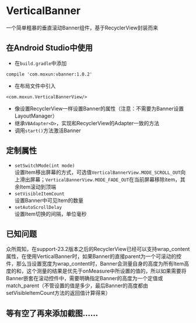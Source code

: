 # VerticalBanner
一个简单粗暴的垂直滚动Banner组件，基于RecyclerView封装而来

## 在Android Studio中使用
- 在`build.gradle`中添加
```
compile 'com.moxun:vbanner:1.0.2'
```    
- 在布局文件中引入
```
<com.moxun.VerticalBannerView/>
```    
- 像设置RecyclerView一样设置Banner的属性（注意：不需要为Banner设置LayoutManager）    
- 继承`VBAdapter<D>`，实现和RecyclerView的Adapter一致的方法       
- 调用`start()`方法激活Banner 

## 定制属性 
- `setSwitchMode(int mode)`    
设置Item移出屏幕的方式，可选值`VerticalBannerView.MODE_SCROLL_OUT`向上滑出屏幕；`VerticalBannerView.MODE_FADE_OUT`在当前屏幕移除item，其余Item滚动到顶端    
- `setVisibleItemCount`     
设置Banner中可见Item的数量    
- `setAutoScrollDelay`    
设置Item切换的间隔，单位毫秒     

## 已知问题
众所周知，在support-23.2版本之后的RecyclerView已经可以支持wrap_content属性，在使用VerticalBanner时，如果Banner的直接parent为一个可滚动的控件，那么当设置宽度为wrap_content时，Banner会测量自身的高度为所有Item高度的和，这个测量的结果是优先于onMeasure中所设置的值的，所以如果需要将Banner嵌套在滚动控件中，需要明确指定Banner的高度为一个定值或match_parent（不管设置的值是多少，最后Banner的高度都由setVisibleItemCount方法的返回值计算得来）

## 等有空了再来添加截图......
